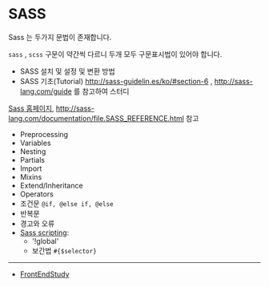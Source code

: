 # SASS 

Sass 는 두가지 문법이 존재합니다. 

`sass` , `scss` 구문이 약간씩 다르니 두개 모두 구문표시법이 있어야 합니다.


* SASS 설치 및 설정 및 변환 방법
* SASS 기초(Tutorial)
http://sass-guidelin.es/ko/#section-6 ,  http://sass-lang.com/guide 를 참고하여 스터디

[Sass 홈페이지](http://sass-lang.com/guide), http://sass-lang.com/documentation/file.SASS_REFERENCE.html 참고

- Preprocessing
- Variables
- Nesting
- Partials
- Import
- Mixins
- Extend/Inheritance
- Operators
- 조건문 `@if, @else if, @else`
- 반복문
- 경고와 오류
- [Sass scripting](http://sass-lang.com/documentation/file.SASS_REFERENCE.html#sassscript):
    - '!global'
    - 보간법 `#{$selector}`


----


* [FrontEndStudy](../../../../)


